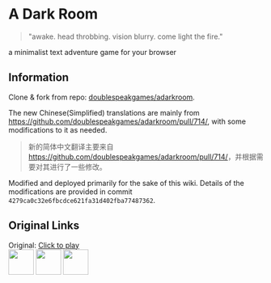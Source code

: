 A Dark Room
===========
> "awake. head throbbing. vision blurry. come light the fire."

a minimalist text adventure game for your browser

## Information
Clone & fork from repo: [doublespeakgames/adarkroom](https://github.com/doublespeakgames/adarkroom).

The new Chinese(Simplified) translations are mainly from <https://github.com/doublespeakgames/adarkroom/pull/714/>, with some modifications to it as needed.  
> 新的简体中文翻译主要来自 <https://github.com/doublespeakgames/adarkroom/pull/714/>，并根据需要对其进行了一些修改。

Modified and deployed primarily for the sake of this wiki. Details of the modifications are provided in commit `4279ca0c32e6fbcdce621fa31d402fba77487362`.

## Original Links
Original: [Click to play](https://adarkroom.doublespeakgames.com)  
<a href="https://itunes.apple.com/us/app/a-dark-room/id736683061"><img src="http://i.imgur.com/DMdnDYq.png" height="50"></a>
<a href="https://play.google.com/store/apps/details?id=com.yourcompany.adarkroom"><img src="http://i.imgur.com/bLWWj4r.png" height="50"></a>
<a href="https://store.steampowered.com/app/2460660/A_Dark_Room/"><img src="https://i.imgur.com/yz6cnU0.png" height="50"></a>
